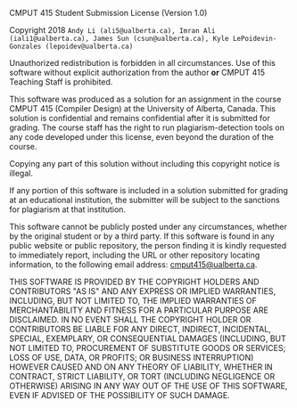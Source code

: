 CMPUT 415 Student Submission License (Version 1.0)

Copyright 2018 `Andy Li (ali5@ualberta.ca), Imran Ali (iali1@ualberta.ca), James Sun (csun@ualberta.ca), Kyle LePoidevin-Gonzales (lepoidev@ualberta.ca)`

Unauthorized redistribution is forbidden in all circumstances. Use of this
software without explicit authorization from the author **or** CMPUT 415
Teaching Staff is prohibited.

This software was produced as a solution for an assignment in the course CMPUT
415 (Compiler Design) at the University of Alberta, Canada. This solution is
confidential and remains confidential after it is submitted for grading. The
course staff has the right to run plagiarism-detection tools on any code
developed under this license, even beyond the duration of the course.

Copying any part of this solution without including this copyright notice is
illegal.

If any portion of this software is included in a solution submitted for
grading at an educational institution, the submitter will be subject to the
sanctions for plagiarism at that institution.

This software cannot be publicly posted under any circumstances, whether by
the original student or by a third party. If this software is found in any
public website or public repository, the person finding it is kindly requested
to immediately report, including the URL or other repository locating
information, to the following email address:
[cmput415@ualberta.ca](mailto:cmput415@ualberta.ca).

THIS SOFTWARE IS PROVIDED BY THE COPYRIGHT HOLDERS AND CONTRIBUTORS "AS IS"
AND ANY EXPRESS OR IMPLIED WARRANTIES, INCLUDING, BUT NOT LIMITED TO, THE
IMPLIED WARRANTIES OF MERCHANTABILITY AND FITNESS FOR A PARTICULAR PURPOSE ARE
DISCLAIMED. IN NO EVENT SHALL THE COPYRIGHT HOLDER OR CONTRIBUTORS BE LIABLE
FOR ANY DIRECT, INDIRECT, INCIDENTAL, SPECIAL, EXEMPLARY, OR CONSEQUENTIAL
DAMAGES (INCLUDING, BUT NOT LIMITED TO, PROCUREMENT OF SUBSTITUTE GOODS OR
SERVICES; LOSS OF USE, DATA, OR PROFITS; OR BUSINESS INTERRUPTION) HOWEVER
CAUSED AND ON ANY THEORY OF LIABILITY, WHETHER IN CONTRACT, STRICT LIABILITY,
OR TORT (INCLUDING NEGLIGENCE OR OTHERWISE) ARISING IN ANY WAY OUT OF THE USE
OF THIS SOFTWARE, EVEN IF ADVISED OF THE POSSIBILITY OF SUCH DAMAGE.
